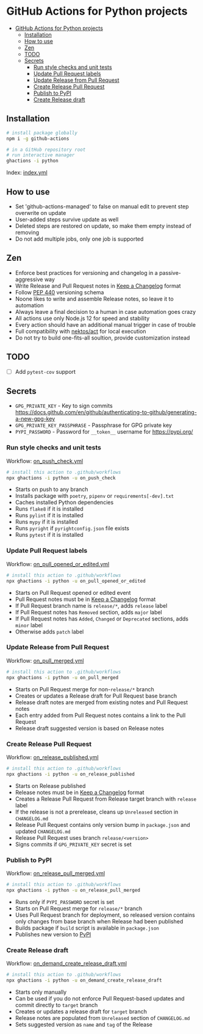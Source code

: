 # GitHub Actions for Python projects

- [GitHub Actions for Python projects](#github-actions-for-python-projects)
  - [Installation](#installation)
  - [How to use](#how-to-use)
  - [Zen](#zen)
  - [TODO](#todo)
  - [Secrets](#secrets)
    - [Run style checks and unit tests](#run-style-checks-and-unit-tests)
    - [Update Pull Request labels](#update-pull-request-labels)
    - [Update Release from Pull Request](#update-release-from-pull-request)
    - [Create Release Pull Request](#create-release-pull-request)
    - [Publish to PyPI](#publish-to-pypi)
    - [Create Release draft](#create-release-draft)

## Installation

```bash
# install package globally
npm i -g github-actions

# in a GitHub repository root
# run interactive manager
ghactions -i python
```

Index: [index.yml](./index.yml)

## How to use
- Set 'github-actions-managed' to false on manual edit to prevent step overwrite on update
- User-added steps survive update as well
- Deleted steps are restored on update, so make them empty instead of removing
- Do not add multiple jobs, only one job is supported

## Zen
- Enforce best practices for versioning and changelog in a passive-aggressive way
- Write Release and Pull Request notes in [Keep a Changelog](https://keepachangelog.com/en/1.0.0/) format
- Follow [PEP 440](https://www.python.org/dev/peps/pep-0440/) versioning schema
- Noone likes to write and assemble Release notes, so leave it to automation
- Always leave a final decision to a human in case automation goes crazy
- All actions use only Node.js 12 for speed and stability
- Every action should have an additional manual trigger in case of trouble
- Full compatibility with [nektos/act](https://github.com/nektos/act) for local execution
- Do not try to build one-fits-all soultion, provide customization instead

## TODO
- [ ] Add `pytest-cov` support

## Secrets
- `GPG_PRIVATE_KEY` - Key to sign commits https://docs.github.com/en/github/authenticating-to-github/generating-a-new-gpg-key
- `GPG_PRIVATE_KEY_PASSPHRASE` - Passphrase for GPG private key
- `PYPI_PASSWORD` - Password for `__token__` username for https://pypi.org/

### Run style checks and unit tests
Workflow: [on_push_check.yml](./on_push_check.yml)

```bash
# install this action to .github/workflows
npx ghactions -i python -u on_push_check
```

- Starts on push to any branch
- Installs package with `poetry`, `pipenv` or `requirements[-dev].txt`
- Caches installed Python dependencies
- Runs `flake8` if it is installed
- Runs `pylint` if it is installed
- Runs `mypy` if it is installed
- Runs `pyright` if `pyrightconfig.json` file exists
- Runs `pytest` if it is installed

### Update Pull Request labels
Workflow: [on_pull_opened_or_edited.yml](./on_pull_opened_or_edited.yml)

```bash
# install this action to .github/workflows
npx ghactions -i python -u on_pull_opened_or_edited
```

- Starts on Pull Request opened or edited event
- Pull Request notes must be in [Keep a Changelog](https://keepachangelog.com/en/1.0.0/) format
- If Pull Request branch name is `release/*`, adds `release` label
- If Pull Request notes has `Removed` section, adds `major` label
- If Pull Request notes has `Added`, `Changed` or `Deprecated` sections, adds `minor` label
- Otherwise adds `patch` label

### Update Release from Pull Request
Workflow: [on_pull_merged.yml](./on_pull_merged.yml)

```bash
# install this action to .github/workflows
npx ghactions -i python -u on_pull_merged
```

- Starts on Pull Request merge for non-`release/*` branch
- Creates or updates a Release draft for Pull Request base branch
- Release draft notes are merged from existing notes and Pull Request notes
- Each entry added from Pull Request notes contains a link to the Pull Request
- Release draft suggested version is based on Release notes

### Create Release Pull Request
Workflow: [on_release_published.yml](./on_release_published.yml)

```bash
# install this action to .github/workflows
npx ghactions -i python -u on_release_published
```

- Starts on Release published
- Release notes must be in [Keep a Changelog](https://keepachangelog.com/en/1.0.0/) format
- Creates a Release Pull Request from Release target branch with `release` label
- If the release is not a prerelease, cleans up `Unreleased` section in `CHANGELOG.md`
- Release Pull Request contains only version bump in `package.json` and updated `CHANGELOG.md`
- Release Pull Request uses branch `release/<version>`
- Signs commits if `GPG_PRIVATE_KEY` secret is set

### Publish to PyPI
Workflow: [on_release_pull_merged.yml](./on_release_pull_merged.yml)

```bash
# install this action to .github/workflows
npx ghactions -i python -u on_release_pull_merged
```

- Runs only if `PYPI_PASSWORD` secret is set
- Starts on Pull Request merge for `release/*` branch
- Uses Pull Request branch for deployment, so released version contains only changes
  from base branch when Release had been published
- Builds package if `build` script is available in `package.json`
- Publishes new version to [PyPI](https://pypi.org/)

### Create Release draft
Workflow: [on_demand_create_release_draft.yml](./on_demand_create_release_draft.yml)

```bash
# install this action to .github/workflows
npx ghactions -i python -u on_demand_create_release_draft
```

- Starts only manually
- Can be used if you do not enforce Pull Request-based updates and commit directly to `target` branch
- Creates or updates a release draft for `target` branch
- Release notes are populated from `Unreleased` section of `CHANGELOG.md`
- Sets suggested version as `name` and `tag` of the Release
